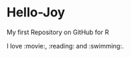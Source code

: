 Hello-Joy
=========

My first Repository on GitHub for R

I love :movie:, :reading: and :swimming:.
